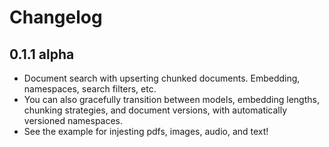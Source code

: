 # Changelog

## 0.1.1 alpha

- Document search with upserting chunked documents.
  Embedding, namespaces, search filters, etc.
- You can also gracefully transition between models,
  embedding lengths, chunking strategies, and document
  versions, with automatically versioned namespaces.
- See the example for injesting pdfs, images, audio, and text!
